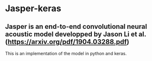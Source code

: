 # Jasper-keras
## Jasper is an end-to-end convolutional neural acoustic model developped by Jason Li et al. (https://arxiv.org/pdf/1904.03288.pdf)

This is an implementation of the model in python and keras.
